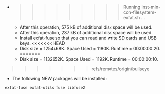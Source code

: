 * >>>>>>>>> Running inst-min-con-filesystem-exfat.sh ...
  * After this operation, 575 kB of additional disk space will be used.
  * After this operation, 237 kB of additional disk space will be used.
  * Install exfat-fuse so that you can read and write SD cards and USB keys.
<<<<<<< HEAD
  * Disk size = 1254468K. Space Used = 1180K. Runtime = 00:00:00:20.
=======
  * Disk size = 1132652K. Space Used = 1192K. Runtime = 00:00:00:10.
>>>>>>> refs/remotes/origin/bullseye
  * The following NEW packages will be installed:
  ```bash
exfat-fuse exfat-utils fuse libfuse2
  ```
